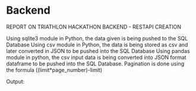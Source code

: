 # Backend

REPORT ON TRIATHLON HACKATHON
BACKEND - RESTAPI CREATION


Using sqlite3 module in Python, the data given is being pushed to the SQL Database
Using csv module in Python, the data is being stored as csv and later converted in JSON to be pushed into the SQL Database
Using pandas module in python, the csv input data is being converted into JSON format dataframe to be pushed into the SQL Database.
Pagination is done using the formula
((limit*page_number)-limit)

Output:
 

 
 
